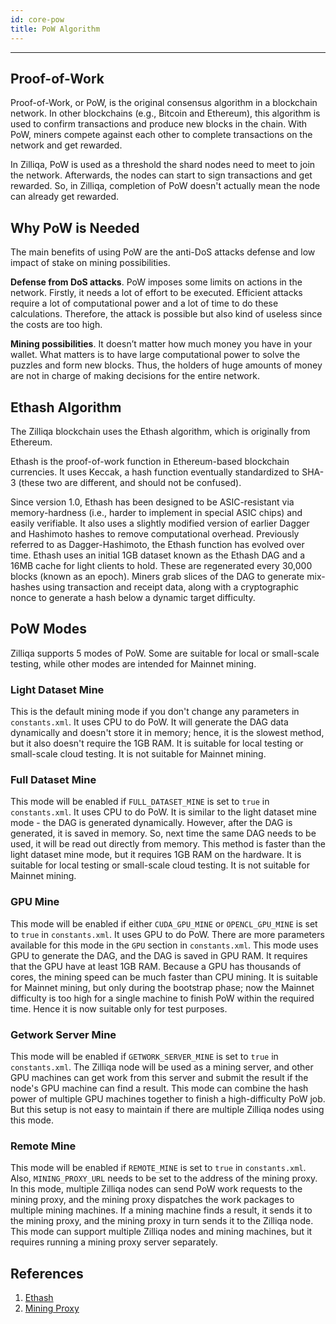 ```yaml
---
id: core-pow
title: PoW Algorithm
---
```


---
## Proof-of-Work

Proof-of-Work, or PoW, is the original consensus algorithm in a blockchain network. In other blockchains (e.g., Bitcoin and Ethereum), this algorithm is used to confirm transactions and produce new blocks in the chain. With PoW, miners compete against each other to complete transactions on the network and get rewarded.

In Zilliqa, PoW is used as a threshold the shard nodes need to meet to join the network. Afterwards, the nodes can start to sign transactions and get rewarded. So, in Zilliqa, completion of PoW doesn't actually mean the node can already get rewarded.

## Why PoW is Needed

The main benefits of using PoW are the anti-DoS attacks defense and low impact of stake on mining possibilities.

**Defense from DoS attacks**.  PoW imposes some limits on actions in the network. Firstly, it needs a lot of effort to be executed. Efficient attacks require a lot of computational power and a lot of time to do these calculations. Therefore, the attack is possible but also kind of useless since the costs are too high.

**Mining possibilities**. It doesn’t matter how much money you have in your wallet. What matters is to have large computational power to solve the puzzles and form new blocks. Thus, the holders of huge amounts of money are not in charge of making decisions for the entire network.

## Ethash Algorithm

The Zilliqa blockchain uses the Ethash algorithm, which is originally from Ethereum.

Ethash is the proof-of-work function in Ethereum-based blockchain currencies. It uses Keccak, a hash function eventually standardized to SHA-3 (these two are different, and should not be confused).

Since version 1.0, Ethash has been designed to be ASIC-resistant via memory-hardness (i.e., harder to implement in special ASIC chips) and easily verifiable. It also uses a slightly modified version of earlier Dagger and Hashimoto hashes to remove computational overhead. Previously referred to as Dagger-Hashimoto, the Ethash function has evolved over time. Ethash uses an initial 1GB dataset known as the Ethash DAG and a 16MB cache for light clients to hold. These are regenerated every 30,000 blocks (known as an epoch). Miners grab slices of the DAG to generate mix-hashes using transaction and receipt data, along with a cryptographic nonce to generate a hash below a dynamic target difficulty.

## PoW Modes

Zilliqa supports 5 modes of PoW. Some are suitable for local or small-scale testing, while other modes are intended for Mainnet mining.

### Light Dataset Mine

This is the default mining mode if you don't change any parameters in `constants.xml`. It uses CPU to do PoW. It will generate the DAG data dynamically and doesn't store it in memory; hence, it is the slowest method, but it also doesn't require the 1GB RAM. It is suitable for local testing or small-scale cloud testing. It is not suitable for Mainnet mining.

### Full Dataset Mine

This mode will be enabled if `FULL_DATASET_MINE` is set to `true` in `constants.xml`. It uses CPU to do PoW. It is similar to the light dataset mine mode - the DAG is generated dynamically. However, after the DAG is generated, it is saved in memory. So, next time the same DAG needs to be used, it will be read out directly from memory. This method is faster than the light dataset mine mode, but it requires 1GB RAM on the hardware. It is suitable for local testing or small-scale cloud testing. It is not suitable for Mainnet mining.

### GPU Mine

This mode will be enabled if either `CUDA_GPU_MINE` or `OPENCL_GPU_MINE` is set to `true` in `constants.xml`. It uses GPU to do PoW. There are more parameters available for this mode in the `GPU` section in `constants.xml`. This mode uses GPU to generate the DAG, and the DAG is saved in GPU RAM. It requires that the GPU have at least 1GB RAM. Because a GPU has thousands of cores, the mining speed can be much faster than CPU mining. It is suitable for Mainnet mining, but only during the bootstrap phase; now the Mainnet difficulty is too high for a single machine to finish PoW within the required time. Hence it is now suitable only for test purposes.

### Getwork Server Mine

This mode will be enabled if `GETWORK_SERVER_MINE` is set to `true` in `constants.xml`. The Zilliqa node will be used as a mining server, and other GPU machines can get work from this server and submit the result if the node's GPU machine can find a result. This mode can combine the hash power of multiple GPU machines together to finish a high-difficulty PoW job. But this setup is not easy to maintain if there are multiple Zilliqa nodes using this mode.

### Remote Mine

This mode will be enabled if `REMOTE_MINE` is set to `true` in `constants.xml`. Also, `MINING_PROXY_URL` needs to be set to the address of the mining proxy. In this mode, multiple Zilliqa nodes can send PoW work requests to the mining proxy, and the mining proxy dispatches the work packages to multiple mining machines. If a mining machine finds a result, it sends it to the mining proxy, and the mining proxy in turn sends it to the Zilliqa node. This mode can support multiple Zilliqa nodes and mining machines, but it requires running a mining proxy server separately.

## References

1. [Ethash](https://en.wikipedia.org/wiki/Ethash)
2. [Mining Proxy](https://github.com/DurianStallSingapore/Zilliqa-Mining-Proxy)